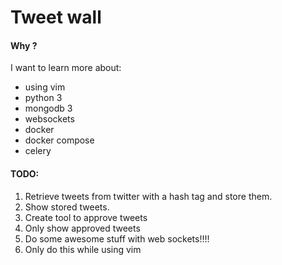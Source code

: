 # Tweet wall

#### Why ?
I want to learn more about:
* using vim
* python 3
* mongodb 3
* websockets
* docker
* docker compose
* celery


#### TODO:

1. Retrieve tweets from twitter with a hash tag and store them.  
2. Show stored tweets.  
3. Create tool to approve tweets
4. Only show approved tweets
5. Do some awesome stuff with web sockets!!!!
7. Only do this while using vim
